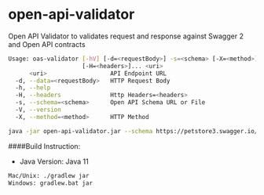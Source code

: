 # open-api-validator
Open API Validator to validates request and response against Swagger 2 and Open API contracts 

```bash
Usage: oas-validator [-hV] [-d=<requestBody>] -s=<schema> [-X=<method>]
                     [-H=<headers>]... <uri>
      <uri>                  API Endpoint URL
  -d, --data=<requestBody>   HTTP Request Body
  -h, --help
  -H, --headers              Http Headers=<headers>
  -s, --schema=<schema>      Open API Schema URL or File
  -V, --version
  -X, --method=<method>      HTTP Method
```

```bash
java -jar open-api-validator.jar --schema https://petstore3.swagger.io/api/v3/openapi.json --method GET --header 'API-TOKEN:asdfasdfasdfasdfasdf' https://petstore3.swagger.io/api/v3/store/order/1234
```

####Build Instruction:
- Java Version: Java 11

```bash
Mac/Unix: ./gradlew jar
Windows: gradlew.bat jar
```

